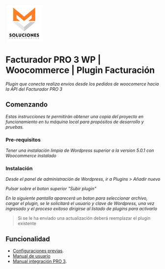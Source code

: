 <img src="icon_wp.jpg" width="120">

# Facturador PRO 3 WP | Woocommerce | Plugin Facturación

_Plugin que conecta realiza envios desde los pedidos de woocomerce hacia la API del Facturador PRO 3_

## Comenzando

_Estas instrucciones te permitirán obtener una copia del proyecto en funcionamiento en tu máquina local para propósitos de desarrollo y pruebas._


### Pre-requisitos

_Tener una instalación limpia de Wordpress superior a la version 5.0.1 con Woocommerce instalado_


### Instalación

_Desde el panel de administración de Wordpress, ir a Plugins > Añadir nuevo_

_Pulsar sobre el boton superior "Subir plugin"_

_En la siguiente pantalla aparecerá un boton para seleccionar archivo, cargar el plugin, se le solicitará el usuario y clave de Wordpress, una vez ingresado y el proceso exitoso dirigirse al listado de plugins para activarlo_


>Si se le ha enviado una actualización deberá reemplazar el plugin existente


## Funcionalidad

* [Configuraciones previas](https://drive.google.com/file/d/16Gqv7yXn6HR4Gd6n2C_RMvyZ2HPIBki9/view).
* [Manual de usuario](https://drive.google.com/file/d/1GKQWjud8huQbHK0zC6WYO_f4Se0ikpFX/view)
* [Manual integración PRO 3](https://drive.google.com/file/d/1SlO_ysPK_wqHDPeJIMzHns_2PuyjfGuC/view).
